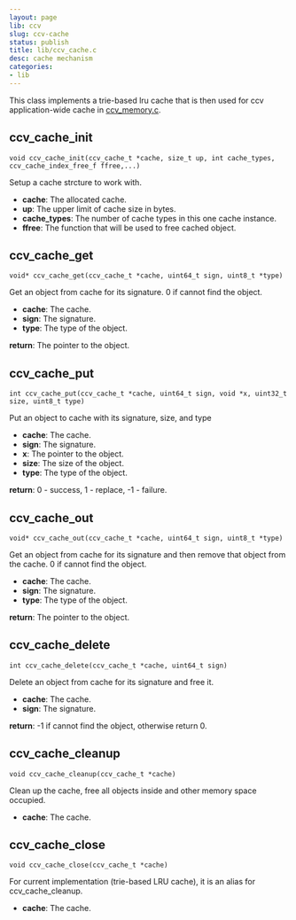 ```yaml
---
layout: page
lib: ccv
slug: ccv-cache
status: publish
title: lib/ccv_cache.c
desc: cache mechanism
categories:
- lib
---
```


This class implements a trie-based lru cache that is then used for ccv application-wide cache in [ccv_memory.c](/lib/ccv-memory).

ccv\_cache\_init
----------------

	void ccv_cache_init(ccv_cache_t *cache, size_t up, int cache_types, ccv_cache_index_free_f ffree,...)

Setup a cache strcture to work with.

 * **cache**: The allocated cache.
 * **up**: The upper limit of cache size in bytes.
 * **cache\_types**: The number of cache types in this one cache instance.
 * **ffree**: The function that will be used to free cached object.

ccv\_cache\_get
---------------

	void* ccv_cache_get(ccv_cache_t *cache, uint64_t sign, uint8_t *type)

Get an object from cache for its signature. 0 if cannot find the object.

 * **cache**: The cache.
 * **sign**: The signature.
 * **type**: The type of the object.

**return**: The pointer to the object.

ccv\_cache\_put
---------------

	int ccv_cache_put(ccv_cache_t *cache, uint64_t sign, void *x, uint32_t size, uint8_t type)

Put an object to cache with its signature, size, and type

 * **cache**: The cache.
 * **sign**: The signature.
 * **x**: The pointer to the object.
 * **size**: The size of the object.
 * **type**: The type of the object.

**return**: 0 - success, 1 - replace, -1 - failure.

ccv\_cache\_out
---------------

	void* ccv_cache_out(ccv_cache_t *cache, uint64_t sign, uint8_t *type)

Get an object from cache for its signature and then remove that object from the cache. 0 if cannot find the object.

 * **cache**: The cache.
 * **sign**: The signature.
 * **type**: The type of the object.

**return**: The pointer to the object.

ccv\_cache\_delete
------------------

	int ccv_cache_delete(ccv_cache_t *cache, uint64_t sign)

Delete an object from cache for its signature and free it.

 * **cache**: The cache.
 * **sign**: The signature.

**return**: -1 if cannot find the object, otherwise return 0.

ccv\_cache\_cleanup
-------------------

	void ccv_cache_cleanup(ccv_cache_t *cache)

Clean up the cache, free all objects inside and other memory space occupied.

 * **cache**: The cache.

ccv\_cache\_close
-----------------

	void ccv_cache_close(ccv_cache_t *cache)

For current implementation (trie-based LRU cache), it is an alias for ccv\_cache\_cleanup.

 * **cache**: The cache.
